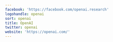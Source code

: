 ```yaml
---
facebook: 'https://facebook.com/openai.research'
logohandle: openai
sort: openai
title: OpenAI
twitter: openai
website: 'https://openai.com/'
---
```

